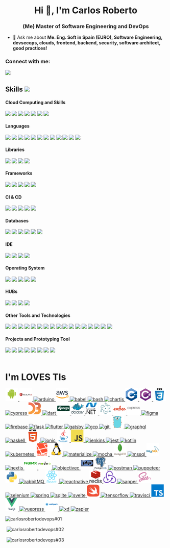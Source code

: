 <h1 align="center">Hi 👋, I'm Carlos Roberto </h1>
<h3 align="center"> (Me) Master of Software Engineering and DevOps</h3>

- 💬 Ask me about **Me. Eng. Soft in Spain (EURO), Software Engineering, devsecops, clouds, frontend, backend, security, software architect, good practices!**

<h3 align="left">Connect with me:</h3>
<p align="left">
<a href="https://www.linkedin.com/in/carlos-roberto-devops" target="_blank">
  <img src="https://img.shields.io/badge/LINKEDIN-00BFFF?style=for-the-badge&logo=linkedin&logoColor=white">
</a>
</p>

## Skills <img src="https://media.giphy.com/media/iY8CRBdQXODJSCERIr/giphy.gif" width="30px">&nbsp; 

<h4> Cloud Computing and Skills</h4>
<span>
  <img src="https://img.shields.io/badge/AWS-563D7C?style=for-the-badge&logo=aws&logoColor=white">
  <img src="https://img.shields.io/badge/AZURE-563D7C?style=for-the-badge&logo=azurecloud&logoColor=white">
  <img src="https://img.shields.io/badge/GCP-563D7C?style=for-the-badge&logo=google%20cloud%20plataform&logoColor=white">
  <img src="https://img.shields.io/badge/OCP-563D7C?style=for-the-badge&logo=ocp&logoColor=white">
  <img src="https://img.shields.io/badge/IBM_CLOUD-563D7C?style=for-the-badge&logo=ibmcloud&logoColor=white">
  <img src="https://img.shields.io/badge/WMWare_Cloud-563D7C?style=for-the-badge&logo=wmwarecloud&logoColor=white">
  <img src="https://img.shields.io/badge/Hashcorp-563D7C?style=for-the-badge&logo=hashcorp&logoColor=white">
</span>

<h4> Languages </h4>
<span> 
  <img src="https://img.shields.io/badge/JavaScript-000000?style=for-the-badge&logo=javascript&logoColor=white">
  <img src="https://img.shields.io/badge/TypeScript-000000?style=for-the-badge&logo=typescript&logoColor=white">
  <img src="https://img.shields.io/badge/Python-000000?style=for-the-badge&logo=python&logoColor=white">
  <img src="https://img.shields.io/badge/Golang-000000?style=for-the-badge&logo=go&logoColor=white"> 
  <img src="https://img.shields.io/badge/Swift-000000?style=for-the-badge&logo=swift&logoColor=white">   
  <img src="https://img.shields.io/badge/Dart-000000?style=for-the-badge&logo=dart&logoColor=white"> 
  <img src="https://img.shields.io/badge/HCL-000000?style=for-the-badge&logo=hcl&logoColor=white"> 
  <img src="https://img.shields.io/badge/YAML-000000?style=for-the-badge&logo=yaml&logoColor=white"> 
  <img src="https://img.shields.io/badge/Java-000000?style=for-the-badge&logo=java&logoColor=white">
  <img src="https://img.shields.io/badge/C%2B%2B-000000?style=for-the-badge&logo=c%2B%2B&logoColor=white">
  <img src="https://img.shields.io/badge/C-000000?style=for-the-badge&logo=c&logoColor=white">
  <img src="https://img.shields.io/badge/PHP-000000?style=for-the-badge&logo=php&logoColor=white">
</span>

<h4> Libraries </h4>
<span>
  <img src="https://img.shields.io/badge/React-4EA94B?style=for-the-badge&logo=react&logoColor=white">
  <img src="https://img.shields.io/badge/Yarn-4EA94B?style=for-the-badge&logo=yarn&logoColor=white">
  <img src="https://img.shields.io/badge/NPM-4EA94B?style=for-the-badge&logo=npm&logoColor=white">
  <img src="https://img.shields.io/badge/asdf-4EA94B?style=for-the-badge&logo=asdf&logoColor=white">
</span>

<h4> Frameworks </h4>
<span>
  <img src="https://img.shields.io/badge/Next.js-07405E?style=for-the-badge&logo=next.js&logoColor=white">
  <img src="https://img.shields.io/badge/GraphQL-07405E?style=for-the-badge&logo=graphql&logoColor=white">
  <img src="https://img.shields.io/badge/Nestjs-07405E?style=for-the-badge&logo=nestjs&logoColor=white">
  <img src="https://img.shields.io/badge/Flutter-07405E?style=for-the-badge&logo=flutter&logoColor=white">
  <img src="https://img.shields.io/badge/Bootstrap-07405E?style=for-the-badge&logo=bootstrap&logoColor=white">
</span>

<h4> CI & CD </h4>
<span>
  <img src="https://img.shields.io/badge/Jenkins-9400D3?style=for-the-badge&logo=jenckins&logoColor=white">
  <img src="https://img.shields.io/badge/Travis_CI-9400D3?style=for-the-badge&logo=travis&logoColor=white">
  <img src="https://img.shields.io/badge/Gitlab_CI-9400D3?style=for-the-badge&logo=gitlabci&logoColor=white">
  <img src="https://img.shields.io/badge/Bitbucket_Pipelines-9400D3?style=for-the-badge&logo=bitbucketpipelines&logoColor=white">
  <img src="https://img.shields.io/badge/AWS_CodePipeline-9400D3?style=for-the-badge&logo=awscodepipelined&logoColor=white">
</span>

<h4> Databases </h4>
<span>
  <img src="https://img.shields.io/badge/Oracle-FCC624?style=for-the-badge&logo=oracle&logoColor=black">
  <img src="https://img.shields.io/badge/SQL_SERVER-FCC624?style=for-the-badge&logo=sqlserver&logoColor=black">
  <img src="https://img.shields.io/badge/MongoDB-FCC624?style=for-the-badge&logo=mongodb&logoColor=black">
  <img src="https://img.shields.io/badge/Cassandra-FCC624?style=for-the-badge&logo=cassandra&logoColor=black">
  <img src="https://img.shields.io/badge/DynamoDB-FCC624?style=for-the-badge&logo=awsdynamodb&logoColor=black">
  <img src="https://img.shields.io/badge/Redis-FCC624?style=for-the-badge&logo=redis&logoColor=black">
</span>

<h4> IDE </h4>
<span>
<img src="https://img.shields.io/badge/Visual_Studio-0078D4?style=for-the-badge&logo=visual%20studio&logoColor=white">
<img src="https://img.shields.io/badge/VS_Code-0078D4?style=for-the-badge&logo=visual%20studio%20code&logoColor=white">
<img src="https://img.shields.io/badge/xCode-0078D4?style=for-the-badge&logo=xcode&logoColor=white">
<img src="https://img.shields.io/badge/Git_Pod-0078D4?style=for-the-badge&logo=gitpod&logoColor=white">

<h4> Operating System </h4>
<span>
  <img src="https://img.shields.io/badge/MacOS-FFFFFF?style=for-the-badge&logo=macos&logoColor=black">
  <img src="https://img.shields.io/badge/Linux-FFFFFF?style=for-the-badge&logo=linux&logoColor=black">
  <img src="https://img.shields.io/badge/RedHat_CoreOS-FFFFFF?style=for-the-badge&logo=redhat&logoColor=black">
  <img src="https://img.shields.io/badge/Fedora_CoreOS-FFFFFF?style=for-the-badge&logo=fedora&logoColor=black">
  <img src="https://img.shields.io/badge/Windows-FFFFFF?style=for-the-badge&logo=windows&logoColor=black">
</span>
  
<h4> HUBs </h4>
<span>
  <img src="https://img.shields.io/badge/Docker_HUB-F05032?style=for-the-badge&logo=docker&logoColor=white">
  <img src="https://img.shields.io/badge/Git_Lab-F05032?style=for-the-badge&logo=gitlab&logoColor=white">
  <img src="https://img.shields.io/badge/Git_HUB-F05032?style=for-the-badge&logo=github&logoColor=white">
  <img src="https://img.shields.io/badge/Bitbucket-F05032?style=for-the-badge&logo=bitbucket&logoColor=white">
</span>
  
<h4> Other Tools and Technologies </h4>
<span>
  <img src="https://img.shields.io/badge/VMware-5E5C5C?style=for-the-badge&logo=vmware&logoColor=white">
  <img src="https://img.shields.io/badge/RedHat_Open_Shift-5E5C5C?style=for-the-badge&logo=redhat&logoColor=white">
  <img src="https://img.shields.io/badge/OKD-5E5C5C?style=for-the-badge&logo=okd&logoColor=white">
  <img src="https://img.shields.io/badge/Docker-5E5C5C?style=for-the-badge&logo=docker&logoColor=white">
  <img src="https://img.shields.io/badge/Kubernetes-5E5C5C?style=for-the-badge&logo=kubernetes&logoColor=white">
  <img src="https://img.shields.io/badge/Ansible-5E5C5C?style=for-the-badge&logo=ansible&logoColor=white">
  <img src="https://img.shields.io/badge/PodMan-5E5C5C?style=for-the-badge&logo=podman&logoColor=white">
  <img src="https://img.shields.io/badge/Terraform-5E5C5C?style=for-the-badge&logo=terraform&logoColor=white">
  <img src="https://img.shields.io/badge/Vagrant-5E5C5C?style=for-the-badge&logo=vagrant&logoColor=white">
  <img src="https://img.shields.io/badge/Packer-5E5C5C?style=for-the-badge&logo=packer&logoColor=white">
  <img src="https://img.shields.io/badge/Vault-5E5C5C?style=for-the-badge&logo=vault&logoColor=white">
  <img src="https://img.shields.io/badge/Postman-5E5C5C?style=for-the-badge&logo=Postman&logoColor=white">
  <img src="https://img.shields.io/badge/Shell_Script-5E5C5C?style=for-the-badge&logo=gnu-bash&logoColor=white">
  <img src="https://img.shields.io/badge/json-5E5C5C?style=for-the-badge&logo=json&logoColor=white">
  <img src="https://img.shields.io/badge/React_Router-5E5C5C?style=for-the-badge&logo=react-router&logoColor=white">
  <img src="https://img.shields.io/badge/styled--components-5E5C5C?style=for-the-badge&logo=styled-components&logoColor=white">
  <img src="https://img.shields.io/badge/Font_Awesome-5E5C5C?style=for-the-badge&logo=fontawesome&logoColor=white">
</span>
  
<h4> Projects and Prototyping Tool </h4>
<span>
  <img src="https://img.shields.io/badge/MS_Visio-9370DB?style=for-the-badge&logo=microsft&logoColor=white">
  <img src="https://img.shields.io/badge/MS_Project-9370DB?style=for-the-badge&logo=microsft&logoColor=white">
  <img src="https://img.shields.io/badge/Figma-9370DB?style=for-the-badge&logo=figma&logoColor=white">
  <img src="https://img.shields.io/badge/Adobe_XD-9370DB?style=for-the-badge&logo=adobexd&logoColor=white"> 
  <img src="https://img.shields.io/badge/Lucidchart-9370DB?style=for-the-badge&logo=lucidchart&logoColor=white">
  <img src="https://img.shields.io/badge/Draw.io-9370DB?style=for-the-badge&logo=draw.io&logoColor=white">
  <img src="https://img.shields.io/badge/Cisco_Packet_Tracker-9370DB?style=for-the-badge&logo=cisco&logoColor=white">
  <img src="https://img.shields.io/badge/MS_Project-9370DB?style=for-the-badge&logo=msproject&logoColor=white"> 
</span>
<br>
<br>
<h1> I'm LOVES TIs </h1>
<p align="left"> <a href="https://developer.android.com" target="_blank"> <img src="https://raw.githubusercontent.com/devicons/devicon/master/icons/android/android-original-wordmark.svg" alt="android" width="40" height="40"/> </a> <a href="https://angular.io" target="_blank"> <img src="https://raw.githubusercontent.com/devicons/devicon/master/icons/angularjs/angularjs-original-wordmark.svg" alt="angularjs" width="40" height="40"/> </a> <a href="https://www.arduino.cc/" target="_blank"> <img src="https://cdn.worldvectorlogo.com/logos/arduino-1.svg" alt="arduino" width="40" height="40"/> </a> <a href="https://aws.amazon.com" target="_blank"> <img src="https://raw.githubusercontent.com/devicons/devicon/master/icons/amazonwebservices/amazonwebservices-original-wordmark.svg" alt="aws" width="40" height="40"/> </a> <a href="https://babeljs.io/" target="_blank"> <img src="https://www.vectorlogo.zone/logos/babeljs/babeljs-icon.svg" alt="babel" width="40" height="40"/> </a> <a href="https://www.gnu.org/software/bash/" target="_blank"> <img src="https://www.vectorlogo.zone/logos/gnu_bash/gnu_bash-icon.svg" alt="bash" width="40" height="40"/> </a> <a href="https://www.chartjs.org" target="_blank"> <img src="https://www.chartjs.org/media/logo-title.svg" alt="chartjs" width="40" height="40"/> </a> <a href="https://www.w3schools.com/cpp/" target="_blank"> <img src="https://raw.githubusercontent.com/devicons/devicon/master/icons/cplusplus/cplusplus-original.svg" alt="cplusplus" width="40" height="40"/> </a> <a href="https://www.w3schools.com/cs/" target="_blank"> <img src="https://raw.githubusercontent.com/devicons/devicon/master/icons/csharp/csharp-original.svg" alt="csharp" width="40" height="40"/> </a> <a href="https://www.w3schools.com/css/" target="_blank"> <img src="https://raw.githubusercontent.com/devicons/devicon/master/icons/css3/css3-original-wordmark.svg" alt="css3" width="40" height="40"/> </a> <a href="https://www.cypress.io" target="_blank"> <img src="https://raw.githubusercontent.com/simple-icons/simple-icons/6e46ec1fc23b60c8fd0d2f2ff46db82e16dbd75f/icons/cypress.svg" alt="cypress" width="40" height="40"/> </a> <a href="https://d3js.org/" target="_blank"> <img src="https://raw.githubusercontent.com/devicons/devicon/master/icons/d3js/d3js-original.svg" alt="d3js" width="40" height="40"/> </a> <a href="https://dart.dev" target="_blank"> <img src="https://www.vectorlogo.zone/logos/dartlang/dartlang-icon.svg" alt="dart" width="40" height="40"/> </a> <a href="https://www.djangoproject.com/" target="_blank"> <img src="https://raw.githubusercontent.com/devicons/devicon/master/icons/django/django-original.svg" alt="django" width="40" height="40"/> </a> <a href="https://www.docker.com/" target="_blank"> <img src="https://raw.githubusercontent.com/devicons/devicon/master/icons/docker/docker-original-wordmark.svg" alt="docker" width="40" height="40"/> </a> <a href="https://dotnet.microsoft.com/" target="_blank"> <img src="https://raw.githubusercontent.com/devicons/devicon/master/icons/dot-net/dot-net-original-wordmark.svg" alt="dotnet" width="40" height="40"/> </a> <a href="https://www.electronjs.org" target="_blank"> <img src="https://raw.githubusercontent.com/devicons/devicon/master/icons/electron/electron-original.svg" alt="electron" width="40" height="40"/> </a> <a href="https://emberjs.com/" target="_blank"> <img src="https://raw.githubusercontent.com/devicons/devicon/master/icons/ember/ember-original-wordmark.svg" alt="ember" width="40" height="40"/> </a> <a href="https://expressjs.com" target="_blank"> <img src="https://raw.githubusercontent.com/devicons/devicon/master/icons/express/express-original-wordmark.svg" alt="express" width="40" height="40"/> </a> <a href="https://www.figma.com/" target="_blank"> <img src="https://www.vectorlogo.zone/logos/figma/figma-icon.svg" alt="figma" width="40" height="40"/> </a> <a href="https://firebase.google.com/" target="_blank"> <img src="https://www.vectorlogo.zone/logos/firebase/firebase-icon.svg" alt="firebase" width="40" height="40"/> </a> <a href="https://flask.palletsprojects.com/" target="_blank"> <img src="https://www.vectorlogo.zone/logos/pocoo_flask/pocoo_flask-icon.svg" alt="flask" width="40" height="40"/> </a> <a href="https://flutter.dev" target="_blank"> <img src="https://www.vectorlogo.zone/logos/flutterio/flutterio-icon.svg" alt="flutter" width="40" height="40"/> </a> <a href="https://www.gatsbyjs.com/" target="_blank"> <img src="https://www.vectorlogo.zone/logos/gatsbyjs/gatsbyjs-icon.svg" alt="gatsby" width="40" height="40"/> </a> <a href="https://cloud.google.com" target="_blank"> <img src="https://www.vectorlogo.zone/logos/google_cloud/google_cloud-icon.svg" alt="gcp" width="40" height="40"/> </a> <a href="https://git-scm.com/" target="_blank"> <img src="https://www.vectorlogo.zone/logos/git-scm/git-scm-icon.svg" alt="git" width="40" height="40"/> </a> <a href="https://golang.org" target="_blank"> <img src="https://raw.githubusercontent.com/devicons/devicon/master/icons/go/go-original.svg" alt="go" width="40" height="40"/> </a> <a href="https://graphql.org" target="_blank"> <img src="https://www.vectorlogo.zone/logos/graphql/graphql-icon.svg" alt="graphql" width="40" height="40"/> </a> <a href="https://www.haskell.org/" target="_blank"> <img src="https://upload.wikimedia.org/wikipedia/commons/1/1c/Haskell-Logo.svg" alt="haskell" width="40" height="40"/> </a> <a href="https://www.w3.org/html/" target="_blank"> <img src="https://raw.githubusercontent.com/devicons/devicon/master/icons/html5/html5-original-wordmark.svg" alt="html5" width="40" height="40"/> </a> <a href="https://ionicframework.com" target="_blank"> <img src="https://upload.wikimedia.org/wikipedia/commons/d/d1/Ionic_Logo.svg" alt="ionic" width="40" height="40"/> </a> <a href="https://www.java.com" target="_blank"> <img src="https://raw.githubusercontent.com/devicons/devicon/master/icons/java/java-original.svg" alt="java" width="40" height="40"/> </a> <a href="https://developer.mozilla.org/en-US/docs/Web/JavaScript" target="_blank"> <img src="https://raw.githubusercontent.com/devicons/devicon/master/icons/javascript/javascript-original.svg" alt="javascript" width="40" height="40"/> </a> <a href="https://www.jenkins.io" target="_blank"> <img src="https://www.vectorlogo.zone/logos/jenkins/jenkins-icon.svg" alt="jenkins" width="40" height="40"/> </a> <a href="https://jestjs.io" target="_blank"> <img src="https://www.vectorlogo.zone/logos/jestjsio/jestjsio-icon.svg" alt="jest" width="40" height="40"/> </a> <a href="https://kotlinlang.org" target="_blank"> <img src="https://www.vectorlogo.zone/logos/kotlinlang/kotlinlang-icon.svg" alt="kotlin" width="40" height="40"/> </a> <a href="https://kubernetes.io" target="_blank"> <img src="https://www.vectorlogo.zone/logos/kubernetes/kubernetes-icon.svg" alt="kubernetes" width="40" height="40"/> </a> <a href="https://laravel.com/" target="_blank"> <img src="https://raw.githubusercontent.com/devicons/devicon/master/icons/laravel/laravel-plain-wordmark.svg" alt="laravel" width="40" height="40"/> </a> <a href="https://www.linux.org/" target="_blank"> <img src="https://raw.githubusercontent.com/devicons/devicon/master/icons/linux/linux-original.svg" alt="linux" width="40" height="40"/> </a> <a href="https://materializecss.com/" target="_blank"> <img src="https://raw.githubusercontent.com/prplx/svg-logos/5585531d45d294869c4eaab4d7cf2e9c167710a9/svg/materialize.svg" alt="materialize" width="40" height="40"/> </a> <a href="https://mochajs.org" target="_blank"> <img src="https://www.vectorlogo.zone/logos/mochajs/mochajs-icon.svg" alt="mocha" width="40" height="40"/> </a> <a href="https://www.mongodb.com/" target="_blank"> <img src="https://raw.githubusercontent.com/devicons/devicon/master/icons/mongodb/mongodb-original-wordmark.svg" alt="mongodb" width="40" height="40"/> </a> <a href="https://www.microsoft.com/en-us/sql-server" target="_blank"> <img src="https://cdn.worldvectorlogo.com/logos/microsoft-sql-server.svg" alt="mssql" width="40" height="40"/> </a> <a href="https://www.mysql.com/" target="_blank"> <img src="https://raw.githubusercontent.com/devicons/devicon/master/icons/mysql/mysql-original-wordmark.svg" alt="mysql" width="40" height="40"/> </a> <a href="https://nextjs.org/" target="_blank"> <img src="https://cdn.worldvectorlogo.com/logos/nextjs-3.svg" alt="nextjs" width="40" height="40"/> </a> <a href="https://www.nginx.com" target="_blank"> <img src="https://raw.githubusercontent.com/devicons/devicon/master/icons/nginx/nginx-original.svg" alt="nginx" width="40" height="40"/> </a> <a href="https://nodejs.org" target="_blank"> <img src="https://raw.githubusercontent.com/devicons/devicon/master/icons/nodejs/nodejs-original-wordmark.svg" alt="nodejs" width="40" height="40"/> </a> <a href="https://developer.apple.com/library/archive/documentation/Cocoa/Conceptual/ProgrammingWithObjectiveC/Introduction/Introduction.html" target="_blank"> <img src="https://www.vectorlogo.zone/logos/apple_objectivec/apple_objectivec-icon.svg" alt="objectivec" width="40" height="40"/> </a> <a href="https://www.php.net" target="_blank"> <img src="https://raw.githubusercontent.com/devicons/devicon/master/icons/php/php-original.svg" alt="php" width="40" height="40"/> </a> <a href="https://www.postgresql.org" target="_blank"> <img src="https://raw.githubusercontent.com/devicons/devicon/master/icons/postgresql/postgresql-original-wordmark.svg" alt="postgresql" width="40" height="40"/> </a> <a href="https://postman.com" target="_blank"> <img src="https://www.vectorlogo.zone/logos/getpostman/getpostman-icon.svg" alt="postman" width="40" height="40"/> </a> <a href="https://github.com/puppeteer/puppeteer" target="_blank"> <img src="https://www.vectorlogo.zone/logos/pptrdev/pptrdev-official.svg" alt="puppeteer" width="40" height="40"/> </a> <a href="https://www.python.org" target="_blank"> <img src="https://raw.githubusercontent.com/devicons/devicon/master/icons/python/python-original.svg" alt="python" width="40" height="40"/> </a> <a href="https://www.rabbitmq.com" target="_blank"> <img src="https://www.vectorlogo.zone/logos/rabbitmq/rabbitmq-icon.svg" alt="rabbitMQ" width="40" height="40"/> </a> <a href="https://reactjs.org/" target="_blank"> <img src="https://raw.githubusercontent.com/devicons/devicon/master/icons/react/react-original-wordmark.svg" alt="react" width="40" height="40"/> </a> <a href="https://reactnative.dev/" target="_blank"> <img src="https://reactnative.dev/img/header_logo.svg" alt="reactnative" width="40" height="40"/> </a> <a href="https://redis.io" target="_blank"> <img src="https://raw.githubusercontent.com/devicons/devicon/master/icons/redis/redis-original-wordmark.svg" alt="redis" width="40" height="40"/> </a> <a href="https://redux.js.org" target="_blank"> <img src="https://raw.githubusercontent.com/devicons/devicon/master/icons/redux/redux-original.svg" alt="redux" width="40" height="40"/> </a> <a href="https://sapper.svelte.dev/" target="_blank"> <img src="https://raw.githubusercontent.com/bestofjs/bestofjs-webui/master/public/logos/sapper.svg" alt="sapper" width="40" height="40"/> </a> <a href="https://sass-lang.com" target="_blank"> <img src="https://raw.githubusercontent.com/devicons/devicon/master/icons/sass/sass-original.svg" alt="sass" width="40" height="40"/> </a> <a href="https://www.selenium.dev" target="_blank"> <img src="https://raw.githubusercontent.com/detain/svg-logos/780f25886640cef088af994181646db2f6b1a3f8/svg/selenium-logo.svg" alt="selenium" width="40" height="40"/> </a> <a href="https://spring.io/" target="_blank"> <img src="https://www.vectorlogo.zone/logos/springio/springio-icon.svg" alt="spring" width="40" height="40"/> </a> <a href="https://www.sqlite.org/" target="_blank"> <img src="https://www.vectorlogo.zone/logos/sqlite/sqlite-icon.svg" alt="sqlite" width="40" height="40"/> </a> <a href="https://svelte.dev" target="_blank"> <img src="https://upload.wikimedia.org/wikipedia/commons/1/1b/Svelte_Logo.svg" alt="svelte" width="40" height="40"/> </a> <a href="https://developer.apple.com/swift/" target="_blank"> <img src="https://raw.githubusercontent.com/devicons/devicon/master/icons/swift/swift-original.svg" alt="swift" width="40" height="40"/> </a> <a href="https://www.tensorflow.org" target="_blank"> <img src="https://www.vectorlogo.zone/logos/tensorflow/tensorflow-icon.svg" alt="tensorflow" width="40" height="40"/> </a> <a href="https://travis-ci.org" target="_blank"> <img src="https://www.vectorlogo.zone/logos/travis-ci/travis-ci-icon.svg" alt="travisci" width="40" height="40"/> </a> <a href="https://www.typescriptlang.org/" target="_blank"> <img src="https://raw.githubusercontent.com/devicons/devicon/master/icons/typescript/typescript-original.svg" alt="typescript" width="40" height="40"/> </a> <a href="https://vuejs.org/" target="_blank"> <img src="https://raw.githubusercontent.com/devicons/devicon/master/icons/vuejs/vuejs-original-wordmark.svg" alt="vuejs" width="40" height="40"/> </a> <a href="https://vuepress.vuejs.org/" target="_blank"> <img src="https://raw.githubusercontent.com/AliasIO/wappalyzer/master/src/drivers/webextension/images/icons/VuePress.svg" alt="vuepress" width="40" height="40"/> </a> <a href="https://webpack.js.org" target="_blank"> <img src="https://raw.githubusercontent.com/devicons/devicon/d00d0969292a6569d45b06d3f350f463a0107b0d/icons/webpack/webpack-original-wordmark.svg" alt="webpack" width="40" height="40"/> </a> <a href="https://www.adobe.com/products/xd.html" target="_blank"> <img src="https://cdn.worldvectorlogo.com/logos/adobe-xd.svg" alt="xd" width="40" height="40"/> </a> <a href="https://zapier.com" target="_blank"> <img src="https://www.vectorlogo.zone/logos/zapier/zapier-icon.svg" alt="zapier" width="40" height="40"/> </a> </p>
<p>&nbsp;<img align="left" src="https://github-readme-stats.vercel.app/api/top-langs?username=carlosrobertodevops&show_icons=true&locale=en&layout=compact" alt="carlosrobertodevops#01" />
</p><p>&nbsp;<img align="center" src="https://github-readme-stats.vercel.app/api?username=carlosrobertodevops&show_icons=true&locale=en" alt="carlosrobertodevops#02"/></p><p>&nbsp;<img align="center" src="https://github-readme-streak-stats.herokuapp.com/?user=carlosrobertodevops&" alt="carlosrobertodevops#03"/></p>
